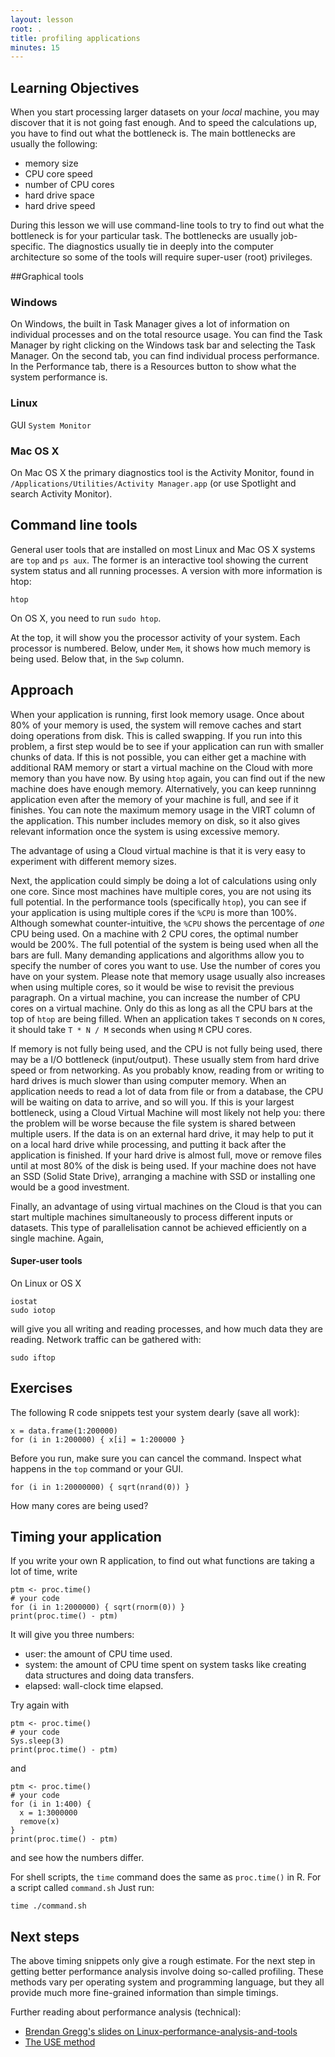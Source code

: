 ```yaml
---
layout: lesson
root: .
title: profiling applications
minutes: 15
---
```


## Learning Objectives 

When you start processing larger datasets on your *local* machine, you may discover that it is not going fast enough. And to speed the calculations up, you have to find out what the bottleneck is. The main bottlenecks are usually the following:

- memory size
- CPU core speed
- number of CPU cores
- hard drive space
- hard drive speed 

During this lesson we will use command-line tools to try to find out what the bottleneck is for your particular task. The bottlenecks are usually job-specific. The diagnostics usually tie in deeply into the computer architecture so some of the tools will require super-user (root) privileges.

<!--
Make diagram to decide

large memory requirements: cloud
up to 16 CPUs: cloud or cluster
fast single core speed: maybe cloud or cluster - check!
hard drive space: external hard drive - cloud / cluster with large file system - backup!
hard drive -->


##Graphical tools

### Windows

On Windows, the built in Task Manager gives a lot of information on individual processes and on the total resource usage. You can find the Task Manager by right clicking on the Windows task bar and selecting the Task Manager. On the second tab, you can find individual process performance. In the Performance tab, there is a Resources button to show what the system performance is.

### Linux

GUI `System Monitor`

### Mac OS X

On Mac OS X the primary diagnostics tool is the Activity Monitor, found in `/Applications/Utilities/Activity Manager.app` (or use Spotlight and search Activity Monitor).

## Command line tools

General user tools that are installed on most Linux and Mac OS X systems are `top` and `ps aux`. The former is an interactive tool showing the current system status and all running processes. A version with more information is htop:

    htop

On OS X, you need to run `sudo htop`.

At the top, it will show you the processor activity of your system. Each processor is numbered. Below, under `Mem`, it shows how much memory is being used. Below that, in the `Swp` column.

## Approach

When your application is running, first look memory usage. Once about 80% of your memory is used, the system will remove caches and start doing operations from disk. This is called swapping. If you run into this problem, a first step would be to see if your application can run with smaller chunks of data. If this is not possible, you can either get a machine with additional RAM memory or start a virtual machine on the Cloud with more memory than you have now. By using `htop` again, you can find out if the new machine does have enough memory. Alternatively, you can keep runninng application even after the memory of your machine is full, and see if it finishes. You can note the maximum memory usage in the VIRT column of the application. This number includes memory on disk, so it also gives relevant information once the system is using excessive memory.

The advantage of using a Cloud virtual machine is that it is very easy to experiment with different memory sizes.

Next, the application could simply be doing a lot of calculations using only one core. Since most machines have multiple cores, you are not using its full potential. In the performance tools (specifically `htop`), you can see if your application is using multiple cores if the `%CPU` is more than 100%. Although somewhat counter-intuitive, the `%CPU` shows the percentage of *one* CPU being used. On a machine with 2 CPU cores, the optimal number would be 200%. The full potential of the system is being used when all the bars are full. Many demanding applications and algorithms allow you to specify the number of cores you want to use. Use the number of cores you have on your system. Please note that memory usage usually also increases when using multiple cores, so it would be wise to revisit the previous paragraph. On a virtual machine, you can increase the number of CPU cores on a virtual machine. Only do this as long as all the CPU bars at the top of `htop` are being filled. When an application takes `T` seconds on `N` cores, it should take `T * N / M` seconds when using `M` CPU cores.

If memory is not fully being used, and the CPU is not fully being used, there may be a I/O bottleneck (input/output). These usually stem from hard drive speed or from networking. As you probably know, reading from or writing to hard drives is much slower than using computer memory. When an application needs to read a lot of data from file or from a database, the CPU will be waiting on data to arrive, and so will you. If this is your largest bottleneck, using a Cloud Virtual Machine will most likely not help you: there the problem will be worse because the file system is shared between multiple users. If the data is on an external hard drive, it may help to put it on a local hard drive while processing, and putting it back after the application is finished. If your hard drive is almost full, move or remove files until at most 80% of the disk is being used. If your machine does not have an SSD (Solid State Drive), arranging a machine with SSD or installing one would be a good investment.

Finally, an advantage of using virtual machines on the Cloud is that you can start multiple machines simultaneously to process different inputs or datasets. This type of parallelisation cannot be achieved efficiently on a single machine. Again, 

<!-- If it is not installed, on Ubuntu or Debian Linux, install it with

    sudo apt-get install htop iotop

On Fedora or CentOS use

    sudo yum install htop iotop

Finally, on Mac OS X use [Homebrew](http://brew.sh):

    brew install htop iotop -->

#### Super-user tools

On Linux or OS X

    iostat
    sudo iotop

will give you all writing and reading processes, and how much data they are reading. Network traffic can be gathered with:

    sudo iftop

## Exercises

The following R code snippets test your system dearly (save all work):

    x = data.frame(1:200000)
    for (i in 1:200000) { x[i] = 1:200000 }

Before you run, make sure you can cancel the command. Inspect what happens in the `top` command or your GUI.

    for (i in 1:20000000) { sqrt(nrand(0)) }

How many cores are being used?

## Timing your application

If you write your own R application, to find out what functions are taking a lot of time, write

    ptm <- proc.time()
    # your code
    for (i in 1:2000000) { sqrt(rnorm(0)) }
    print(proc.time() - ptm)

It will give you three numbers:

- user: the amount of CPU time used.
- system: the amount of CPU time spent on system tasks like creating data structures and doing data transfers.
- elapsed: wall-clock time elapsed.

Try again with

    ptm <- proc.time()
    # your code
    Sys.sleep(3)
    print(proc.time() - ptm)

and

    ptm <- proc.time()
    # your code
    for (i in 1:400) {
      x = 1:3000000
      remove(x)
    }
    print(proc.time() - ptm)

and see how the numbers differ.

For shell scripts, the `time` command does the same as `proc.time()` in R. For a script called `command.sh` Just run:

    time ./command.sh

## Next steps

The above timing snippets only give a rough estimate. For the next step in getting better performance analysis involve doing so-called profiling. These methods vary per operating system and programming language, but they all provide much more fine-grained information than simple timings.

Further reading about performance analysis (technical):
- [Brendan Gregg's slides on Linux-performance-analysis-and-tools](http://www.slideshare.net/brendangregg/linux-performance-analysis-and-tools)
- [The USE method](http://queue.acm.org/detail.cfm?id=2413037)
